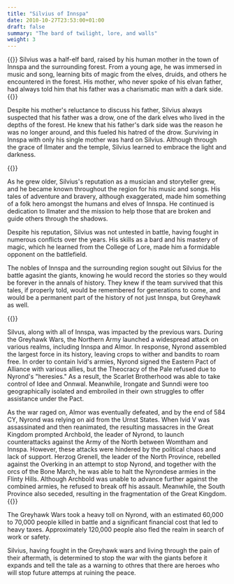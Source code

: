 ```yaml
---
title: "Silvius of Innspa"
date: 2010-10-27T23:53:00+01:00
draft: false
summary: "The bard of twilight, lore, and walls"
weight: 3
---
```

{{<imageToClickGlobal imgPosition = "left" imagePath = "/img/Slivius4_cleanup.png" Capition = "Silvius"  width = "60%" >}}
Silvius was a half-elf bard, raised by his human mother in the town of Innspa and the surrounding forest. From a young age, he was immersed in music and song, learning bits of magic from the elves, druids, and others he encountered in the forest. His mother, who never spoke of his elvan father, had always told him that his father was a charismatic man with a dark side.
{{<imageToClickGlobal imgPosition = "left"  Caption = "DALL·E 2023-07-07 01.34.26 - From behind A handsome young silver haired elf reads a medieval scroll fantasy realistic standing in a dungeon with cold misty darkness.png" imagePath = "/img/DALL·E 2023-07-07 01.34.26 - From behind A handsome young silver haired elf reads a medieval scroll fantasy realistic standing in a dungeon with cold misty darkness.png"  width = "60%" >}}




Despite his mother's reluctance to discuss his father, Silvius always suspected that his father was a drow, one of the dark elves who lived in the depths of the forest. He knew that his father's dark side was the reason he was no longer around, and this fueled his hatred of the drow. Surviving in Innspa with only his single mother was hard on Silvius. Although through the grace of Ilmater and the temple, Silvius learned to embrace the light and darkness. 

{{<imageToClickGlobal imgPosition = "right"  Caption = "DALL·E 2023-07-07 01.39.57 - combat fantasy oil painting of a bard muscular white haired in purple robes elf swinging a giant great sword.png" imagePath = "/img/DALL·E 2023-07-07 01.39.57 - combat fantasy oil painting of a bard muscular white haired in purple robes elf swinging a giant great sword.png"  width = "60%" >}}

As he grew older, Silvius's reputation as a musician and storyteller grew, and he became known throughout the region for his music and songs. His tales of adventure and bravery, although exaggerated, made him something of a folk hero amongst the humans and elves of Innspa. He continued is dedication to Ilmater and the mission to help those that are broken and guide others through the shadows.

Despite his reputation, Silvius was not untested in battle, having fought in numerous conflicts over the years. His skills as a bard and his mastery of magic, which he learned from the College of Lore, made him a formidable opponent on the battlefield.

The nobles of Innspa and the surrounding region sought out Silvius for the battle agasint the giants, knowing he would record the stories so they would be forever in the annals of history. They knew if the team survived that this tales, if properly told, would be remembered for generations to come, and would be a permanent part of the history of not just Innspa, but Greyhawk as well. 

{{<imageToClickGlobal imgPosition = "left"  Caption = "DALL·E 2023-07-07 01.44.31 - combat fantasy oil painting of a Silver haired handsome elf in fine clothes swinging a giant great sword.png" imagePath = "/img/DALL·E 2023-07-07 01.44.31 - combat fantasy oil painting of a Silver haired handsome elf in fine clothes swinging a giant great sword.png"  width = "60%" >}}

Silvus, along with all of Innspa, was impacted by the previous wars. During the Greyhawk Wars, the Northern Army launched a widespread attack on various realms, including Innspa and Almor. In response, Nyrond assembled the largest force in its history, leaving crops to wither and bandits to roam free. In order to contain Ivid's armies, Nyrond signed the Eastern Pact of Alliance with various allies, but the Theocracy of the Pale refused due to Nyrond's "heresies." As a result, the Scarlet Brotherhood was able to take control of Idee and Onnwal. Meanwhile, Irongate and Sunndi were too geographically isolated and embroiled in their own struggles to offer assistance under the Pact.

As the war raged on, Almor was eventually defeated, and by the end of 584 CY, Nyrond was relying on aid from the Urnst States. When Ivid V was assassinated and then reanimated, the resulting massacres in the Great Kingdom prompted Archbold, the leader of Nyrond, to launch counterattacks against the Army of the North between Womtham and Innspa. However, these attacks were hindered by the political chaos and lack of support. Herzog Grenell, the leader of the North Province, rebelled against the Overking in an attempt to stop Nyrond, and together with the orcs of the Bone March, he was able to halt the Nyrondese armies in the Flinty Hills. Although Archbold was unable to advance further against the combined armies, he refused to break off his assault. Meanwhile, the South Province also seceded, resulting in the fragmentation of the Great Kingdom.
{{<imageToClickGlobal imgPosition = "right"  Caption = "DALL·E 2023-07-07 01.52.06 - From behind A handsome young silver haired elf reads a medieval scroll fantasy realistic standing in a dungeon with cold misty darkness.png" imagePath = "/img/DALL·E 2023-07-07 01.52.06 - From behind A handsome young silver haired elf reads a medieval scroll fantasy realistic standing in a dungeon with cold misty darkness.png"  width = "60%" >}}

The Greyhawk Wars took a heavy toll on Nyrond, with an estimated 60,000 to 70,000 people killed in battle and a significant financial cost that led to heavy taxes. Approximately 120,000 people also fled the realm in search of work or safety. 

Silvius, having fought in the Greyhawk wars and living through the pain of their aftermath, is determined to stop the war with the giants before it expands and tell the tale as a warning to othres that there are heroes who will stop future attemps at ruining the peace. 
